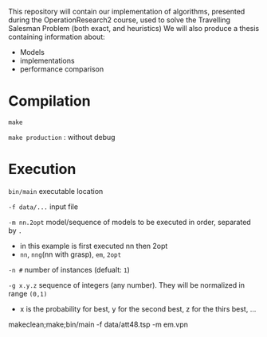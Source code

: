 This repository will contain our implementation of algorithms, presented during the OperationResearch2 course, used to solve the Travelling Salesman Problem (both exact, and heuristics)
We will also produce a thesis containing information about:
* Models
* implementations
* performance comparison

# Compilation
`make`

`make production` : without debug

# Execution
`bin/main` executable location

`-f data/...` input file

`-m nn.2opt` model/sequence of models to be executed in order, separated by `.`
* in this example is first executed nn then 2opt
* `nn`, `nng`(nn with grasp), `em`, `2opt`

`-n #` number of instances (defualt: `1`)

`-g x.y.z` sequence of integers (any number). They will be normalized in range `(0,1)`
* x is the probability for best, y for the second best, z for the thirs best, ...

makeclean;make;bin/main -f data/att48.tsp -m em.vpn